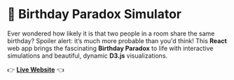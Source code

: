# 🎉 Birthday Paradox Simulator

Ever wondered how likely it is that two people in a room share the same birthday? Spoiler alert: it’s much more probable than you'd think! This **React** web app brings the fascinating **Birthday Paradox** to life with interactive simulations and beautiful, dynamic **D3.js** visualizations.

👉 **[Live Website](https://birthday-paradox.netlify.app)** 👈

